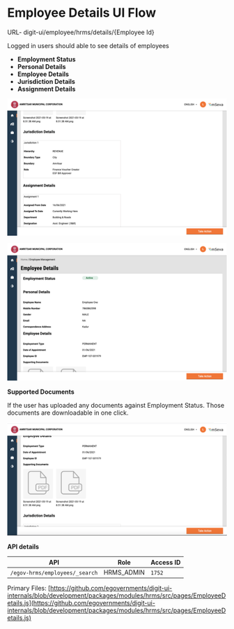 # Employee Details UI Flow

URL- digit-ui/employee/hrms/details/{Employee Id}

Logged in users should able to see details of employees

* **Employment Status**
* **Personal Details**
* **Employee Details**
* **Jurisdiction Details**
* **Assignment Details**

![](<../../../.gitbook/assets/image (291).png>)

![](<../../../.gitbook/assets/image (279).png>)

**Supported Documents**

If the user has uploaded any documents against Employment Status. Those documents are downloadable in one click.

![](<../../../.gitbook/assets/image (277).png>)

**API details**

| API                            | Role        | Access ID |
| ------------------------------ | ----------- | --------- |
| `/egov-hrms/employees/_search` | HRMS\_ADMIN | `1752`    |

Primary Files: [https://github.com/egovernments/digit-ui-internals/blob/development/packages/modules/hrms/src/pages/EmployeeDetails.js](https://github.com/egovernments/digit-ui-internals/blob/development/packages/modules/hrms/src/pages/EmployeeDetails.js)
